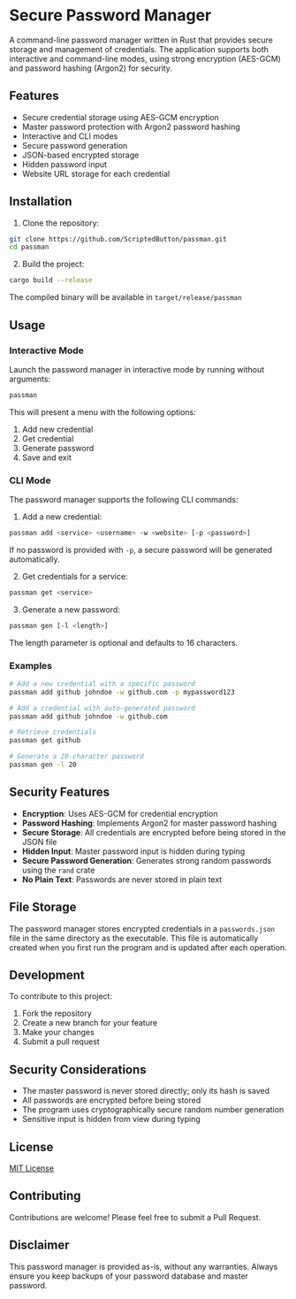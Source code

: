 # Secure Password Manager

A command-line password manager written in Rust that provides secure storage and management of credentials. The application supports both interactive and command-line modes, using strong encryption (AES-GCM) and password hashing (Argon2) for security.

## Features

- Secure credential storage using AES-GCM encryption
- Master password protection with Argon2 password hashing
- Interactive and CLI modes
- Secure password generation
- JSON-based encrypted storage
- Hidden password input
- Website URL storage for each credential

## Installation

1. Clone the repository:
```bash
git clone https://github.com/ScriptedButton/passman.git
cd passman
```

2. Build the project:
```bash
cargo build --release
```

The compiled binary will be available in `target/release/passman`

## Usage

### Interactive Mode

Launch the password manager in interactive mode by running without arguments:

```bash
passman
```

This will present a menu with the following options:
1. Add new credential
2. Get credential
3. Generate password
4. Save and exit

### CLI Mode

The password manager supports the following CLI commands:

1. Add a new credential:
```bash
passman add <service> <username> -w <website> [-p <password>]
```
If no password is provided with `-p`, a secure password will be generated automatically.

2. Get credentials for a service:
```bash
passman get <service>
```

3. Generate a new password:
```bash
passman gen [-l <length>]
```
The length parameter is optional and defaults to 16 characters.

### Examples

```bash
# Add a new credential with a specific password
passman add github johndoe -w github.com -p mypassword123

# Add a credential with auto-generated password
passman add github johndoe -w github.com

# Retrieve credentials
passman get github

# Generate a 20-character password
passman gen -l 20
```

## Security Features

- **Encryption**: Uses AES-GCM for credential encryption
- **Password Hashing**: Implements Argon2 for master password hashing
- **Secure Storage**: All credentials are encrypted before being stored in the JSON file
- **Hidden Input**: Master password input is hidden during typing
- **Secure Password Generation**: Generates strong random passwords using the `rand` crate
- **No Plain Text**: Passwords are never stored in plain text

## File Storage

The password manager stores encrypted credentials in a `passwords.json` file in the same directory as the executable. This file is automatically created when you first run the program and is updated after each operation.

## Development

To contribute to this project:

1. Fork the repository
2. Create a new branch for your feature
3. Make your changes
4. Submit a pull request

## Security Considerations

- The master password is never stored directly; only its hash is saved
- All passwords are encrypted before being stored
- The program uses cryptographically secure random number generation
- Sensitive input is hidden from view during typing

## License

[MIT License](LICENSE)

## Contributing

Contributions are welcome! Please feel free to submit a Pull Request.

## Disclaimer

This password manager is provided as-is, without any warranties. Always ensure you keep backups of your password database and master password.